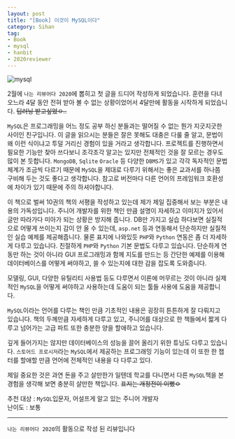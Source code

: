 ```yaml
---
layout: post
title: "[Book] 이것이 MySQL이다"
category: Sihan
tag:
- Book
- mysql
- hanbit
- 2020reviewer
---
```


![mysql](https://sihan-son.github.io/public/book/hanbit/mysql.jpg)

2월에 `나는 리뷰어다 2020`에 뽑히고 첫 글을 드디어 작성하게 되었습니다. 훈련을 다녀오느라 4달 동안 전혀 받아 볼 수 없는 상황이었어서 4달만에 활동을 시작하게 되었습니다. ~~딥러닝 받고싶었ㅇ..~~

`MySQL`은 프로그래밍을 어느 정도 공부 하신 분들과는 떨어질 수 없는 뭔가 지긋지긋한 사이인 친구입니다. 이 글을 읽으시는 분들은 잘은 못해도 대충은 다룰 줄 알고, 문법이 왜 이런 식이냐고 투덜 거리신 경험이 있을 거라고 생각합니다. 프로젝트를 진행하면서 필요한 기능만 찾아 쓰다보니 조각조각 알고는 있지만 전체적인 것을 잘 모르는 경우도 많이 본 듯합니다. `MongoDB`, `Sqlite` `Oracle` 등 다양한 `DBMS`가 있고 각각 독자적인 문법체계가 조금씩 다르기 때문에 `MySQL`을 제대로 다루기 위해서는 좋은 교과서를 하나쯤 구비해 두는 것도 좋다고 생각합니다. 참고로 버전마다 다른 언어의 프레임워크 호환성에 차이가 있기 때문에 주의 하셔야합니다.

이 책으로 벌써 10권의 책의 서평을 작성하고 있는데 제가 제일 집중해서 보는 부분은 내용의 가독성입니다. 주니어 개발자를 위한 책인 만큼 설명이 자세하고 이미지가 있어서 글만 따라가다 미아가 되는 상황은 방지해 줍니다. DB만 가지고 실습 하다보면 실질적으로 어떻게 쓰이는지 감이 안 올 수 있는데, `asp.net` 등과 연동해서 단순하지만 실질적인 실습 예제를 제공해줍니다. 물론 표지에 나와있듯 `PHP`와 `Python` 연동은 좀 더 자세하게 다루고 있습니다. 친절하게 `PHP`와 `Python` 기본 문법도 다루고 있습니다. 단순하게 연동만 하는 것이 아니라 GUI 프로그래밍과 함께 지도를 만드는 등 간단한 예제를 이용해 데이터베이스를 어떻게 써야하고, 쓸 수 있는지에 대한 감을 잡도록 도와줍니다.

모델링, GUI, 다양한 유틸리티 사용법 등도 다루면서 이론에 머무르는 것이 아니라 실제적인 `MySQL`을 어떻게 써야하고 사용하는데 도움이 되는 툴들 사용에 도움을 제공합니다.

`MySQL`이라는 언어를 다루는 책인 만큼 기초적인 내용은 굉장히 튼튼하게 잘 다뤄지고 있습니다. 책의 두께만큼 자세하게 다루고 있고, 주니어를 대상으로 한 책들에서 짧게 다루고 넘어가는 고급 파트 또한 충분한 양을 할애하고 있습니다.

깊게 들어가지는 않지만 데이터베이스의 성능을 끌어 올리기 위한 튜닝도 다루고 있습니다. `스토어드 프로시저`라는 `MySQL`에서 제공하는 프로그래밍 기능이 있는데 이 또한 한 챕터를 할애할 만큼 언어에 전체적인 내용을 다 다루고 있다.

제일 중요한 것은 과연 돈을 주고 살만한가 일텐데 학교를 다니면서 다른 `MySQL`책을 본 경험을 생각해 보면 충분히 살만한 책입니다. ~~표지는 개정전이 이뻤ㅇ~~

추천 대상 : `MySQL`입문자, 어설프게 알고 있는 주니어 개발자  
난이도 : 보통

---

`나는 리뷰어다 2020`의 활동으로 작성 된 리뷰입니다
